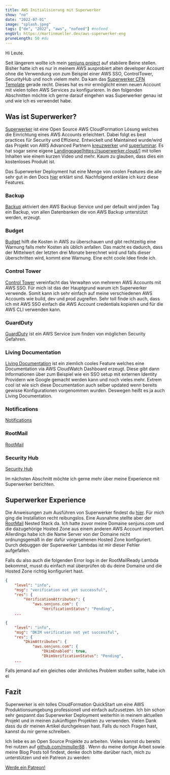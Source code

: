 ```yaml
---
title: AWS Initialisierung mit Superwerker 
show: "no"
date: "2022-07-01"
image: "splash.jpeg"
tags: ["de", "2022", "aws", "nofeed"] #nofeed
engUrl: https://martinmueller.dev/aws-superwerker-eng
pruneLength: 50 #du
---
```


Hi Leute.

Seit längerem wollte ich mein [senjuns project](github.com/senjuns/senjuns) auf stabilere Beine stellen. Bisher hatte ich es nur in meinem AWS ausprobiert alten developer Account ohne die Verwendung von zum Beispiel einer AWS SSO, ControlTower, SecurityHub und noch vielem mehr. Da kam das [Superwerker CFN Template](https://github.com/superwerker/superwerker) gerade recht. Dieses hat es mir ermöglicht einen neuen Account mit vielen tollen AWS Services zu konfigurieren. In den folgenden Abschnitten möchte ich gerne darauf eingehen was Superwerker genau ist und wie ich es verwendet habe.

## Was ist Superwerker?

[Superwerker](https://github.com/superwerker/superwerker) ist eine Open Source AWS CloudFormation Lösung welches die Einrichtung eines AWS Accounts erleichtert. Dabei folgt es best practices für Security und Effizienz. Entwickelt und Maintained wurde/wird das Projekt von AWS Advanced Partnern [kreuzwerker](https://github.com/superwerker/superwerker) und [superluminar](https://superluminar.io/). Es hat sogar seine eigene [Landingpage](superwerker.cloud)[https://superwerker.cloud/] mit tollen Inhalten wie einem kurzen Video und mehr. Kaum zu glauben, dass dies ein kostenloses Produkt ist. 

Das Superwerker Deployment hat eine Menge von coolen Features die alle sehr gut in den Docs [hier](https://github.com/superwerker/superwerker/tree/main/docs/adrs) erklärt sind. Nachfolgend erkläre ich kurz diese Features.

### Backup

[Backup](https://github.com/superwerker/superwerker/blob/main/docs/adrs/backup.md) aktiviert den AWS Backup Service und per default wird jeden Tag ein Backup, von allen Datenbanken die von AWS Backup unterstützt werden, erzeugt.

### Budget

[Budget](https://github.com/superwerker/superwerker/blob/main/docs/adrs/budget.md) hilft die Kosten in AWS zu überschauen und gibt rechtzeitig eine Warnung falls mehr Kosten als üblich anfallen. Das macht es dadurch, dass der Mittelwert der letzten drei Monate berechnet wird und falls dieser überschritten wird, kommt eine Warnung. Eine echt coole Idee finde ich.

### Control Tower

[Control Tower](https://github.com/superwerker/superwerker/blob/main/docs/adrs/control-tower.md) vereinfacht das Verwalten von mehreren AWS Accounts mit AWS SSO. Für mich ist das der Hauptgrund warum ich Superwerker verwende. Somit kann ich sehr einfach auf meine verschiedenen AWS Accounts wie build, dev und prod zugreifen. Sehr toll finde ich auch, dass ich mit AWS SSO einfach die AWS Account credentials kopieren und für die AWS CLI verwenden kann.

### GuardDuty

[GuardDuty](https://github.com/superwerker/superwerker/blob/main/docs/adrs/guardduty.md) ist ein AWS Service zum finden von möglichen Security Gefahren.

### Living Documentation

[Living Documentation](https://github.com/superwerker/superwerker/blob/main/docs/adrs/living-documentation.md) ist ein ziemlich cooles Feature welches eine Documentation via AWS CloudWatch Dashboard erzeugt. Diese gibt dann Informationen über zum Beispiel wie ein SSO setup mit externen Identity Providern wie Google gemacht werden kann und noch vieles mehr. Extrem cool ist wie sich diese Documentation auch selber updated wenn bereits gewisse Konfigurationen vorgenommen wurden. Deswegen heißt es ja auch Living Documentation.

### Notifications

[Notifications](https://github.com/superwerker/superwerker/blob/main/docs/adrs/notifications.md)

### RootMail

[RootMail](https://github.com/superwerker/superwerker/blob/main/docs/adrs/rootmail.md)

### Security Hub

[Security Hub](https://github.com/superwerker/superwerker/blob/main/docs/adrs/securityhub.md)

Im nächsten Abschnitt möchte ich gerne mehr über meine Experience mit Superwerker berichten.

## Superwerker Experience

Die Anweisungen zum Ausführen von Superwerker findest du [hier](https://superwerker.awsworkshop.io/). Für mich ging die Installation recht reibungslos. Eine Ausnahme stellte aber der [RootMail](https://github.com/superwerker/superwerker/blob/main/docs/adrs/rootmail.md) Nested Stack da. Ich hatte zuvor meine Domaine senjuns.com und die dazugehörige Hosted Zone aus einem anderen AWS Account importiert. Allerdings habe ich die Name Server von der Domaine nicht ordnungsgemäß in der dafür vorgesehenen Hosted Zone konfiguriert. Durch debuggen der Superwerker Lambdas ist mir dieser Fehler aufgefallen.

Falls du also auch die folgenden Error logs in der RootMailReady Lambda bekommst, musst du einfach mal überprüfen ob du deine Domaine und die Hosted Zone richtig konfiguriert hast.

```json
{
    "level": "info",
    "msg": "verification not yet successful",
    "res": {
        "VerificationAttributes": {
            "aws.senjuns.com": {
                "VerificationStatus": "Pending",
    ...
```

```json
{
    "level": "info",
    "msg": "DKIM verification not yet successful",
    "res": {
        "DkimAttributes": {
            "aws.senjuns.com": {
                "DkimEnabled": true,
                "DkimVerificationStatus": "Pending",
    ...
```

Falls jemand auf ein gleiches oder ähnliches Problem stoßen sollte, habe ich ei

## Fazit

Superwerker is ein tolles CloudFormation QuickStart um eine AWS Produktionsumgebung professionell und einfach aufzusetzen. Ich bin schon sehr gespannt das Superwerker Deployment weiterhin in meinem aktuellen Projekt und in meinen zukünftigen Projekten zu verwenden. Vielen Dank dass du dir meinen Artikel durchgelesen hast. Falls du noch Fragen hast, kannst du mir gerne schreiben.

Ich liebe es an Open Source Projekte zu arbeiten. Vieles kannst du bereits frei nutzen auf [github.com/mmuller88](https://github.com/mmuller88) . Wenn du meine dortige Arbeit sowie meine Blog Posts toll findest, denke doch bitte darüber nach, mich zu unterstützen und ein Patreon zu werden:

<a href="https://www.patreon.com/bePatron?u=29010217" data-patreon-widget-type="become-patron-button">Werde ein Patreon!</a><script async src="https://c6.patreon.com/becomePatronButton.bundle.js"></script>
